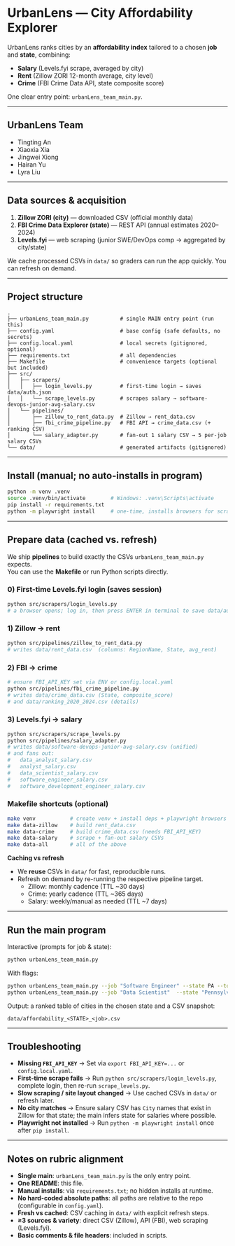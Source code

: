 # UrbanLens — City Affordability Explorer

UrbanLens ranks cities by an **affordability index** tailored to a chosen **job** and **state**, combining:
- **Salary** (Levels.fyi scrape, averaged by city)
- **Rent** (Zillow ZORI 12-month average, city level)
- **Crime** (FBI Crime Data API, state composite score)

One clear entry point: `urbanLens_team_main.py`.

---

## UrbanLens Team

- Tingting An
- Xiaoxia Xia
- Jingwei Xiong
- Hairan Yu
- Lyra Liu


---

## Data sources & acquisition

1) **Zillow ZORI (city)** — downloaded CSV (official monthly data)  
2) **FBI Crime Data Explorer (state)** — REST API (annual estimates 2020–2024)  
3) **Levels.fyi** — web scraping (junior SWE/DevOps comp → aggregated by city/state)

We cache processed CSVs in `data/` so graders can run the app quickly. You can refresh on demand.

---

## Project structure

```
.
├── urbanLens_team_main.py          # single MAIN entry point (run this)
├── config.yaml                     # base config (safe defaults, no secrets)
├── config.local.yaml               # local secrets (gitignored, optional)
├── requirements.txt                # all dependencies
├── Makefile                        # convenience targets (optional but included)
├── src/
│   ├── scrapers/
│   │   ├── login_levels.py         # first-time login → saves data/auth.json
│   │   └── scrape_levels.py        # scrapes salary → software-devops-junior-avg-salary.csv
│   └── pipelines/
│       ├── zillow_to_rent_data.py  # Zillow → rent_data.csv
│       ├── fbi_crime_pipeline.py   # FBI API → crime_data.csv (+ ranking CSV)
│       └── salary_adapter.py       # fan-out 1 salary CSV → 5 per-job salary CSVs
└── data/                           # generated artifacts (gitignored)
```

---

## Install (manual; no auto-installs in program)

```bash
python -m venv .venv
source .venv/bin/activate        # Windows: .venv\Scripts\activate
pip install -r requirements.txt
python -m playwright install     # one-time, installs browsers for scraping
```

---

## Prepare data (cached vs. refresh)

We ship **pipelines** to build exactly the CSVs `urbanLens_team_main.py` expects.  
You can use the **Makefile** or run Python scripts directly.

### 0) First-time Levels.fyi login (saves session)
```bash
python src/scrapers/login_levels.py
# a browser opens; log in, then press ENTER in terminal to save data/auth.json
```

### 1) Zillow → rent
```bash
python src/pipelines/zillow_to_rent_data.py
# writes data/rent_data.csv  (columns: RegionName, State, avg_rent)
```

### 2) FBI → crime
```bash
# ensure FBI_API_KEY set via ENV or config.local.yaml
python src/pipelines/fbi_crime_pipeline.py
# writes data/crime_data.csv (State, composite_score)
# and data/ranking_2020_2024.csv (details)
```

### 3) Levels.fyi → salary
```bash
python src/scrapers/scrape_levels.py
python src/pipelines/salary_adapter.py
# writes data/software-devops-junior-avg-salary.csv (unified)
# and fans out:
#   data_analyst_salary.csv
#   analyst_salary.csv
#   data_scientist_salary.csv
#   software_engineer_salary.csv
#   software_development_engineer_salary.csv
```

### Makefile shortcuts (optional)

```bash
make venv           # create venv + install deps + playwright browsers
make data-zillow    # build rent_data.csv
make data-crime     # build crime_data.csv (needs FBI_API_KEY)
make data-salary    # scrape + fan-out salary CSVs
make data-all       # all of the above
```

**Caching vs refresh**  
- We **reuse** CSVs in `data/` for fast, reproducible runs.  
- Refresh on demand by re-running the respective pipeline target.  
  - Zillow: monthly cadence (TTL ~30 days)  
  - Crime: yearly cadence (TTL ~365 days)  
  - Salary: weekly/manual as needed (TTL ~7 days)

---

## Run the main program

Interactive (prompts for job & state):
```bash
python urbanLens_team_main.py
```

With flags:
```bash
python urbanLens_team_main.py --job "Software Engineer" --state PA --top 25
python urbanLens_team_main.py --job "Data Scientist"  --state "Pennsylvania"
```

Output: a ranked table of cities in the chosen state and a CSV snapshot:
```
data/affordability_<STATE>_<job>.csv
```

---

## Troubleshooting

- **Missing `FBI_API_KEY`** → Set via `export FBI_API_KEY=...` or `config.local.yaml`.  
- **First-time scrape fails** → Run `python src/scrapers/login_levels.py`, complete login, then re-run `scrape_levels.py`.  
- **Slow scraping / site layout changed** → Use cached CSVs in `data/` or refresh later.  
- **No city matches** → Ensure salary CSV has `City` names that exist in Zillow for that state; the main infers state for salaries where possible.  
- **Playwright not installed** → Run `python -m playwright install` once after `pip install`.

---

## Notes on rubric alignment

- **Single main**: `urbanLens_team_main.py` is the only entry point.  
- **One README**: this file.  
- **Manual installs**: via `requirements.txt`; no hidden installs at runtime.  
- **No hard-coded absolute paths**: all paths are relative to the repo (configurable in `config.yaml`).  
- **Fresh vs cached**: CSV caching in `data/` with explicit refresh steps.  
- **≥3 sources & variety**: direct CSV (Zillow), API (FBI), web scraping (Levels.fyi).  
- **Basic comments & file headers**: included in scripts.

